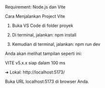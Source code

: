 Requirement:
Node.js dan Vite

Cara Menjalankan Project Vite

1. Buka VS Code di folder proyek

2. Di terminal, jalankan:
npm install

3. Kemudian di terminal, jalankan:
npm run dev

Anda akan melihat tampilan seperti ini:

VITE v5.x.x siap dalam 100 ms

➜ Lokal: http://localhost:5173/

Buka URL localhost:5173 di browser Anda.
